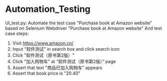 # Automation_Testing

UI_test.py:
Automate the test case "Purchase book at Amazon website" based on Selenium Webdriver
"Purchase book at Amazon website" 
And test case steps: 
1. Visit https://www.amazon.cn/
2. Input "软件测试" in search box and click search icon
3. Click "软件测试（原书第2版）"
4. Click "加入购物车" at “软件测试（原书第2版）” page
5. Assert that text "商品已加入购物车" appears 
6. Assert that book price is "20.40"
